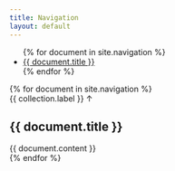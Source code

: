 ```yaml
---
title: Navigation
layout: default
---
```


<nav class="document-nav">
<ul class="pure menu pure-menu-horizontal">
{% for document in site.navigation %}
<li class="pure-menu-item"><a href="#{{ document.title | slugify }}" class="pure-menu-link">{{ document.title }}</a>
</li>
{% endfor %}
</ul>
</nav>
<div class="document-wrap">
{% for document in site.navigation %}
<article id="{{ document.title | slugify }}" class="test">
    <span>{{ collection.label }} &#8593;</span><h1>{{ document.title }}</h1>
    {{ document.content }}
</article>
{% endfor %}
</div>